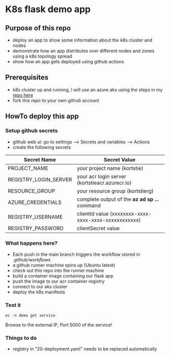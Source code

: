 # K8s flask demo app

## Purpose of this repo

- deploy an app to show some information about the k8s cluster and nodes
- demonstrate how an app distributes over different nodes and zones using a k8s topology spread
- show how an app gets deployed using github actions

## Prerequisites

- k8s cluster up and running, I will use an azure aks using the steps in my [repo here](https://github.com/kortstie/azure-aks-setup-manual)
- fork this repo to your own github account

## HowTo deploy this app

### Setup github secrets

- github web ui: go to settings --> Secrets and variables --> Actions
- create the following secrets

| Secret Name | Secret Value |
|-------------|--------------|
| PROJECT_NAME | your project name (kortstie) |
| REGISTRY_LOGIN_SERVER     | your acr login server (kortstieacr.azurecr.io)       |
| RESOURCE_GROUP     | your resource group (kortstierg)       |
| AZURE_CREDENTIALS     | complete output of the **az ad sp ...** command       |
| REGISTRY_USERNAME | clientId value (xxxxxxxx-xxxx-xxxx-xxxx-xxxxxxxxxxxx) |
| REGISTRY_PASSWORD | clientSecret value |

### What happens here?

- Each push in the main branch triggers the workflow stored in *.github/workflows*
- a github runner machine spins up (Ubuntu latest)
- check out this repo into the runner machine
- build a container image containing our flask app
- push the image to our acr container registry
- connect to our aks cluster
- deploy the k8s manifests

### Test it

    oc -n demo get service

Browse to the external IP, Port 5000 of the service!



### Things to do

- registry in "20-deployment.yaml" needs to be replaced automatically






